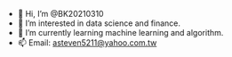 - 👋 Hi, I’m @BK20210310
- 👀 I’m interested in data science and finance.
- 🌱 I’m currently learning machine learning and algorithm.
- 📫 Email: asteven5211@yahoo.com.tw

<!---
BK20210310/BK20210310 is a ✨ special ✨ repository because its `README.md` (this file) appears on your GitHub profile.
You can click the Preview link to take a look at your changes.
--->
